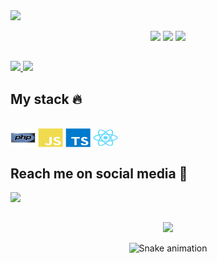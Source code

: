 <img src="https://user-images.githubusercontent.com/50718322/174803278-35405028-84b9-4d82-a241-66a5525ad32e.png" />
<p align="center">
  <img src="https://badges.pufler.dev/visits/DevPedroDias/DevPedroDias"/> 
  <img src="https://badges.pufler.dev/repos/DevPedroDias"/>
  <img src="https://badges.pufler.dev/commits/monthly/DevPedroDias" />
</p>

##

<div>
  <a href="https://github.com/DevPedroDias" style="display: inline_block">
    <img height="180em" src="https://github-readme-stats.vercel.app/api?username=DevPedroDias&count_private=true&show_icons=true&theme=dracula" />
    <img height="180em" src="https://github-readme-stats.vercel.app/api/top-langs/?username=DevPedroDias&theme=dracula&layout=compact" />
  </a> 
 </div> 
 
 ## My stack 🔥
 
  <div style="display: inline_block"><br>
    <img align="center" alt="Pedro-php" height="30" width="40" src="https://raw.githubusercontent.com/devicons/devicon/master/icons/php/php-original.svg">
    <img align="center" alt="Pedro-Js" height="30" width="40" src="https://raw.githubusercontent.com/devicons/devicon/master/icons/javascript/javascript-plain.svg">
    <img align="center" alt="Pedro-Ts" height="30" width="40" src="https://raw.githubusercontent.com/devicons/devicon/master/icons/typescript/typescript-plain.svg">
    <img align="center" alt="Pedro-React" height="30" width="40" src="https://raw.githubusercontent.com/devicons/devicon/master/icons/react/react-original.svg">
</div>

## Reach me on social media 🖖

<span>
  <a href="https://www.linkedin.com/in/pedro-elpidio-a7b1b3142" target="_blank"><img src="https://img.shields.io/badge/-LinkedIn-%230077B5?style=for-the-badge&logo=linkedin&logoColor=white" target="_blank"></a>
</span>

##
<div align="center">
  <a  href="https://github.com/DevPedroDias">
    <img src="http://github-readme-streak-stats.herokuapp.com?user=DevPedroDias&theme=darcula&date_format=j%20M%5B%20Y%5D&background=282A36&ring=DD6387&    fire=DD6387&sideNums=DDDDDD&currStreakNum=DDDDDD&currStreakLabel=DD6387&sideLabels=DD6387" />
  </a>
</div>
<div align="center">
  
  ![Snake animation](https://github.com/DevPedroDias/snake-gif/blob/output/github-contribution-grid-snake.svg)
  
 </div>
